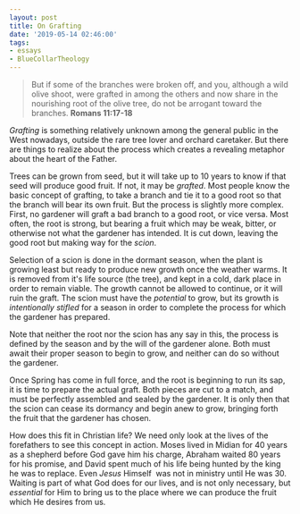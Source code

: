 ```yaml
---
layout: post
title: On Grafting
date: '2019-05-14 02:46:00'
tags:
- essays
- BlueCollarTheology
---
```


> But if some of the branches were broken off, and you, although a wild olive shoot, were grafted in among the others and now share in the nourishing root of the olive tree, do not be arrogant toward the branches. **Romans 11:17-18**

_Grafting_ is something relatively unknown among the general public in the West nowadays, outside the rare tree lover and orchard caretaker. But there are things to realize about the process which creates a revealing metaphor about the heart of the Father.

Trees can be grown from seed, but it will take up to 10 years to know if that seed will produce good fruit. If not, it may be _grafted_. Most people know the basic concept of grafting, to take a branch and tie it to a good root so that the branch will bear its own fruit. But the process is slightly more complex. First, no gardener will graft a bad branch to a good root, or vice versa. Most often, the root is strong, but bearing a fruit which may be weak, bitter, or otherwise not what the gardener has intended. It is cut down, leaving the good root but making way for the _scion_.

Selection of a scion is done in the dormant season, when the plant is growing least but ready to produce new growth once the weather warms. It is removed from it's life source (the tree), and kept in a cold, dark place in order to remain viable. The growth cannot be allowed to continue, or it will ruin the graft. The scion must have the _potential_ to grow, but its growth is _intentionally stifled_ for a season in order to complete the process for which the gardener has prepared.

Note that neither the root nor the scion has any say in this, the process is defined by the season and by the will of the gardener alone. Both must await their proper season to begin to grow, and neither can do so without the gardener.

Once Spring has come in full force, and the root is beginning to run its sap, it is time to prepare the actual graft. Both pieces are cut to a match, and must be perfectly assembled and sealed by the gardener. It is only then that the scion can cease its dormancy and begin anew to grow, bringing forth the fruit that the gardener has chosen.

How does this fit in Christian life? We need only look at the lives of the forefathers to see this concept in action. Moses lived in Midian for 40 years as a shepherd before God gave him his charge, Abraham waited 80 years for his promise, and David spent much of his life being hunted by the king he was to replace. Even _Jesus_ Himself &nbsp;was not in ministry until He was 30. Waiting is part of what God does for our lives, and is not only necessary, but _essential_ for Him to bring us to the place where we can produce the fruit which He desires from us.

